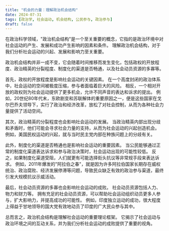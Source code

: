 ```yaml
---
title: "机会的力量：理解政治机会结构"
date: 2024-07-31
tags: [政治学, 社会运动, 机会结构, 公民参与, 政治参与]
draft: false
---
```


在政治科学领域，"政治机会结构"是一个至关重要的概念，它指的是政治环境中对社会运动的产生、发展和成功产生影响的因素和条件。 理解政治机会结构，对于我们分析社会运动的兴起、发展和影响力至关重要。

政治机会结构并非一成不变，它会随着时间推移而发生变化，包括政权的开放程度、政治精英的分裂程度、制度化的渠道是否畅通，以及社会动员资源的多寡等。

首先，政权的开放程度是影响社会运动的关键因素。 在一个高度封闭的政治体系中，社会运动的空间被极度压缩，参与者面临着巨大的风险。 相反，一个相对开放的政权则为社会运动提供了更多机会，允许不同声音的表达和诉求的提出。 例如，20世纪80年代末，东欧剧变和苏联解体的重要原因之一，便是这些国家在戈尔巴乔夫领导下，实行了政治和经济改革，放松了对社会控制，从而为各种社会力量提供了活动空间。

其次，政治精英的分裂程度也会影响社会运动的发展。 当政治精英内部出现分歧和矛盾时，他们可能会寻求社会力量的支持，从而为社会运动的兴起创造机会。 例如，美国民权运动的兴起，就与当时民主党内部在种族问题上的分歧有关。

此外，制度化的渠道是否畅通也是影响社会运动的重要因素。 当公民能够通过正常的制度化渠道表达诉求和参与政治决策时，社会运动出现的可能性较低。 反之，如果制度化渠道受阻，人们就更有可能选择街头抗议等非常规手段来表达诉求。 例如，2011年爆发的"阿拉伯之春"，就是因为许多阿拉伯国家长期存在威权统治、政治腐败、经济发展停滞等问题，导致民众缺乏有效的政治参与渠道，最终引发大规模抗议示威活动。

最后，社会动员资源的多寡也会影响社会运动的成败。 社会动员资源包括人力、物力和财力等。 拥有充足的社会动员资源，可以帮助社会运动组织动员更多人参与，扩大影响力，并提高成功的可能性。 例如，印度独立运动的成功，很大程度上得益于甘地领导的国大党有效地动员了印度的广大民众参与其中。

总而言之，政治机会结构是理解社会运动的重要理论框架。 它揭示了社会运动与政治环境之间的互动关系，并为我们分析社会运动的成败提供了重要的视角。 
